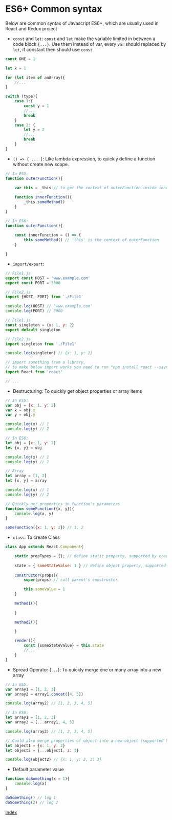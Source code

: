# ES6+ Common syntax
Below are common syntax of Javascript ES6+, which are usually used in React and Redux project

* `const` and `let`: `const` and `let` make the variable limited in between a code block `{...}`. Use them instead of var, every `var` should replaced by `let`, if constant then should use `const`
````javascript
const ONE = 1

let x = 1

for (let item of anArray){ 
    //... 
}

switch (type){
    case 1:{
        const y = 1
        //...
        break
    }
    case 2: {
        let y = 2
        //...
        break
    }
}
````

* `() => { ... }`: Like lambda expression, to quickly define a function without create new scope.
````javascript
// In ES5:
function outerFunction(){
    
    var this = _this // to get the context of outerFunction inside innerFunction

    function innerFunction(){
        _this.someMethod()
    }
}

// In ES6:
function outerFunction(){
    
    const innerFunction = () => {
        this.someMethod() // 'this' is the context of outerFunction
    }

}
````

* `import/export`: 
````javascript
// File1.js
export const HOST = 'www.example.com'
export const PORT = 3000 
````
````javascript
// File2.js
import {HOST, PORT} from './File1'

console.log(HOST) // 'www.example.com'
console.log(PORT) // 3000
````

````javascript
// File1.js
const singleton = {x: 1, y: 2}
export default singleton
````
````javascript
// File2.js
import singleton from './File1'

console.log(singleton) // {x: 1, y: 2}
````

````javascript
// import something from a library,
// to make below import works you need to run "npm install react --save" before run application
import React from 'react'

// ...
````

* Destructuring: To quickly get object properties or array items
````javascript
// In ES5:
var obj = {x: 1, y: 2}
var x = obj.x
var y = obj.y

console.log(x) // 1
console.log(y) // 2

// In ES6:
let obj = {x: 1, y: 2}
let {x, y} = obj

console.log(x) // 1
console.log(y) // 2

// Array
let array = [1, 2]
let [x, y] = array

console.log(x) // 1
console.log(y) // 2

// Quickly get properties in function's parameters
function someFunction({x, y}){
    console.log(x, y)
}

someFunction({x: 1, y: 2}) // 1, 2
````

* `class`: To create Class
````javascript
class App extends React.Component{

    static propTypes = {}; // define static property, supported by create-react-app, not part of ES6
    
    state = { someStateValue: 1 } // define object property, supported by create-react-app, not part of ES6
    
    constructor(props){
        super(props) // call parent's constructor

        this.someValue = 1
    }

    method1(){
        
    }

    method2(){

    }

    render(){
        const {someStateValue} = this.state
        //...
    }
}
````

* Spread Operator (`...`): To quickly merge one or many array into a new array
````javascript
// In ES5:
var array1 = [1, 2, 3]
var array2 = array1.concat([4, 5])

console.log(array2) // [1, 2, 3, 4, 5]

// In ES6: 
let array1 = [1, 2, 3]
var array2 = [...array1, 4, 5]

console.log(array2) // [1, 2, 3, 4, 5]

// Could also merge properties of object into a new object (supported by create-react-app, not part of ES6):
let object1 = {x: 1, y: 2}
let object2 = {...object1, z: 3}

console.log(object2) // {x: 1, y: 2, z: 3}
````

* Default parameter value
````javascript
function doSomething(x = 1){
    console.log(x)
}

doSomething() // log 1
doSomething(2) // log 2
````

[Index](README.md)




